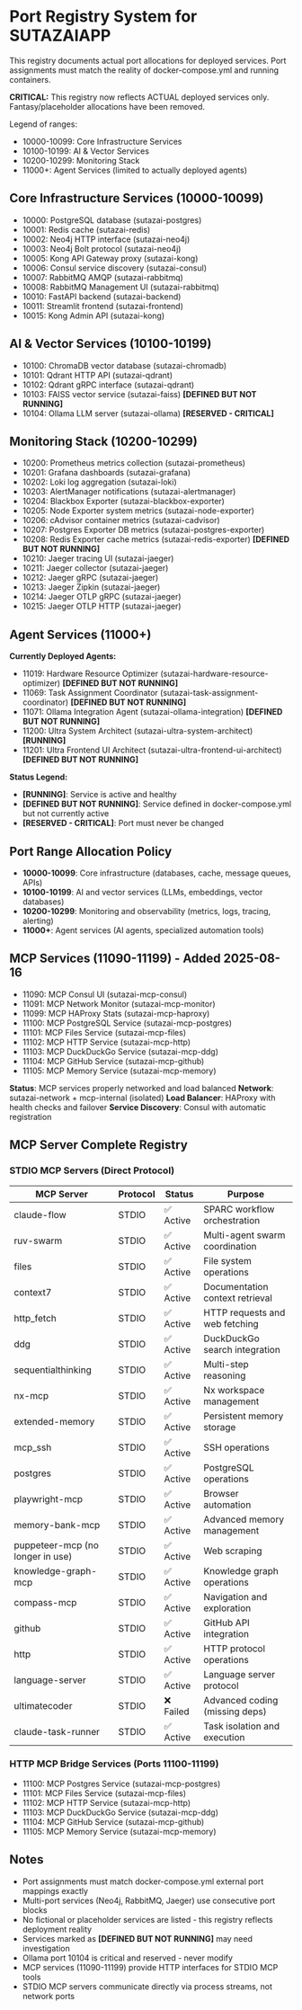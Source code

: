 # Port Registry System for SUTAZAIAPP

This registry documents actual port allocations for deployed services. Port assignments must match the reality of docker-compose.yml and running containers.

**CRITICAL:** This registry now reflects ACTUAL deployed services only. Fantasy/placeholder allocations have been removed.

Legend of ranges:
- 10000-10099: Core Infrastructure Services
- 10100-10199: AI & Vector Services  
- 10200-10299: Monitoring Stack
- 11000+: Agent Services (limited to actually deployed agents)

## Core Infrastructure Services (10000-10099)

- 10000: PostgreSQL database (sutazai-postgres)
- 10001: Redis cache (sutazai-redis)
- 10002: Neo4j HTTP interface (sutazai-neo4j)
- 10003: Neo4j Bolt protocol (sutazai-neo4j)
- 10005: Kong API Gateway proxy (sutazai-kong)
- 10006: Consul service discovery (sutazai-consul)
- 10007: RabbitMQ AMQP (sutazai-rabbitmq)
- 10008: RabbitMQ Management UI (sutazai-rabbitmq)
- 10010: FastAPI backend (sutazai-backend)
- 10011: Streamlit frontend (sutazai-frontend)
- 10015: Kong Admin API (sutazai-kong)

## AI & Vector Services (10100-10199)

- 10100: ChromaDB vector database (sutazai-chromadb)
- 10101: Qdrant HTTP API (sutazai-qdrant)
- 10102: Qdrant gRPC interface (sutazai-qdrant)
- 10103: FAISS vector service (sutazai-faiss) **[DEFINED BUT NOT RUNNING]**
- 10104: Ollama LLM server (sutazai-ollama) **[RESERVED - CRITICAL]**

## Monitoring Stack (10200-10299)

- 10200: Prometheus metrics collection (sutazai-prometheus)
- 10201: Grafana dashboards (sutazai-grafana)
- 10202: Loki log aggregation (sutazai-loki)
- 10203: AlertManager notifications (sutazai-alertmanager)
- 10204: Blackbox Exporter (sutazai-blackbox-exporter)
- 10205: Node Exporter system metrics (sutazai-node-exporter)
- 10206: cAdvisor container metrics (sutazai-cadvisor)
- 10207: Postgres Exporter DB metrics (sutazai-postgres-exporter)
- 10208: Redis Exporter cache metrics (sutazai-redis-exporter) **[DEFINED BUT NOT RUNNING]**
- 10210: Jaeger tracing UI (sutazai-jaeger)
- 10211: Jaeger collector (sutazai-jaeger)
- 10212: Jaeger gRPC (sutazai-jaeger)
- 10213: Jaeger Zipkin (sutazai-jaeger)
- 10214: Jaeger OTLP gRPC (sutazai-jaeger)
- 10215: Jaeger OTLP HTTP (sutazai-jaeger)

## Agent Services (11000+)

**Currently Deployed Agents:**
- 11019: Hardware Resource Optimizer (sutazai-hardware-resource-optimizer) **[DEFINED BUT NOT RUNNING]**
- 11069: Task Assignment Coordinator (sutazai-task-assignment-coordinator) **[DEFINED BUT NOT RUNNING]**
- 11071: Ollama Integration Agent (sutazai-ollama-integration) **[DEFINED BUT NOT RUNNING]**
- 11200: Ultra System Architect (sutazai-ultra-system-architect) **[RUNNING]**
- 11201: Ultra Frontend UI Architect (sutazai-ultra-frontend-ui-architect) **[DEFINED BUT NOT RUNNING]**

**Status Legend:**
- **[RUNNING]**: Service is active and healthy
- **[DEFINED BUT NOT RUNNING]**: Service defined in docker-compose.yml but not currently active
- **[RESERVED - CRITICAL]**: Port must never be changed

## Port Range Allocation Policy

- **10000-10099**: Core infrastructure (databases, cache, message queues, APIs)
- **10100-10199**: AI and vector services (LLMs, embeddings, vector databases)
- **10200-10299**: Monitoring and observability (metrics, logs, tracing, alerting)
- **11000+**: Agent services (AI agents, specialized automation tools)

## MCP Services (11090-11199) - Added 2025-08-16

- 11090: MCP Consul UI (sutazai-mcp-consul)
- 11091: MCP Network Monitor (sutazai-mcp-monitor)  
- 11099: MCP HAProxy Stats (sutazai-mcp-haproxy)
- 11100: MCP PostgreSQL Service (sutazai-mcp-postgres)
- 11101: MCP Files Service (sutazai-mcp-files)
- 11102: MCP HTTP Service (sutazai-mcp-http)
- 11103: MCP DuckDuckGo Service (sutazai-mcp-ddg)
- 11104: MCP GitHub Service (sutazai-mcp-github)
- 11105: MCP Memory Service (sutazai-mcp-memory)

**Status**: MCP services properly networked and load balanced
**Network**: sutazai-network + mcp-internal (isolated)
**Load Balancer**: HAProxy with health checks and failover
**Service Discovery**: Consul with automatic registration

## MCP Server Complete Registry

### STDIO MCP Servers (Direct Protocol)
| MCP Server | Protocol | Status | Purpose |
|------------|----------|--------|---------|
| claude-flow | STDIO | ✅ Active | SPARC workflow orchestration |
| ruv-swarm | STDIO | ✅ Active | Multi-agent swarm coordination |
| files | STDIO | ✅ Active | File system operations |
| context7 | STDIO | ✅ Active | Documentation context retrieval |
| http_fetch | STDIO | ✅ Active | HTTP requests and web fetching |
| ddg | STDIO | ✅ Active | DuckDuckGo search integration |
| sequentialthinking | STDIO | ✅ Active | Multi-step reasoning |
| nx-mcp | STDIO | ✅ Active | Nx workspace management |
| extended-memory | STDIO | ✅ Active | Persistent memory storage |
| mcp_ssh | STDIO | ✅ Active | SSH operations |
| postgres | STDIO | ✅ Active | PostgreSQL operations |
| playwright-mcp | STDIO | ✅ Active | Browser automation |
| memory-bank-mcp | STDIO | ✅ Active | Advanced memory management |
| puppeteer-mcp (no longer in use) | STDIO | ✅ Active | Web scraping |
| knowledge-graph-mcp | STDIO | ✅ Active | Knowledge graph operations |
| compass-mcp | STDIO | ✅ Active | Navigation and exploration |
| github | STDIO | ✅ Active | GitHub API integration |
| http | STDIO | ✅ Active | HTTP protocol operations |
| language-server | STDIO | ✅ Active | Language server protocol |
| ultimatecoder | STDIO | ❌ Failed | Advanced coding (missing deps) |
| claude-task-runner | STDIO | ✅ Active | Task isolation and execution |

### HTTP MCP Bridge Services (Ports 11100-11199)
- 11100: MCP Postgres Service (sutazai-mcp-postgres)
- 11101: MCP Files Service (sutazai-mcp-files)
- 11102: MCP HTTP Service (sutazai-mcp-http)
- 11103: MCP DuckDuckGo Service (sutazai-mcp-ddg)
- 11104: MCP GitHub Service (sutazai-mcp-github)
- 11105: MCP Memory Service (sutazai-mcp-memory)

## Notes

- Port assignments must match docker-compose.yml external port mappings exactly
- Multi-port services (Neo4j, RabbitMQ, Jaeger) use consecutive port blocks
- No fictional or placeholder services are listed - this registry reflects deployment reality
- Services marked as **[DEFINED BUT NOT RUNNING]** may need investigation
- Ollama port 10104 is critical and reserved - never modify
- MCP services (11090-11199) provide HTTP interfaces for STDIO MCP tools
- STDIO MCP servers communicate directly via process streams, not network ports

